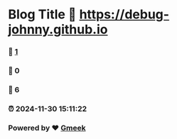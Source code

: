 # Blog Title :link: https://debug-johnny.github.io 
### :page_facing_up: [1](https://debug-johnny.github.io/tag.html) 
### :speech_balloon: 0 
### :hibiscus: 6 
### :alarm_clock: 2024-11-30 15:11:22 
### Powered by :heart: [Gmeek](https://github.com/Meekdai/Gmeek)
